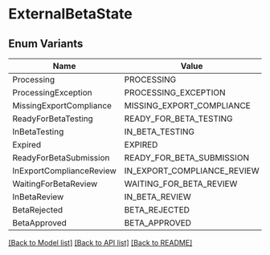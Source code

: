 # ExternalBetaState

## Enum Variants

| Name | Value |
|---- | -----|
| Processing | PROCESSING |
| ProcessingException | PROCESSING_EXCEPTION |
| MissingExportCompliance | MISSING_EXPORT_COMPLIANCE |
| ReadyForBetaTesting | READY_FOR_BETA_TESTING |
| InBetaTesting | IN_BETA_TESTING |
| Expired | EXPIRED |
| ReadyForBetaSubmission | READY_FOR_BETA_SUBMISSION |
| InExportComplianceReview | IN_EXPORT_COMPLIANCE_REVIEW |
| WaitingForBetaReview | WAITING_FOR_BETA_REVIEW |
| InBetaReview | IN_BETA_REVIEW |
| BetaRejected | BETA_REJECTED |
| BetaApproved | BETA_APPROVED |


[[Back to Model list]](../README.md#documentation-for-models) [[Back to API list]](../README.md#documentation-for-api-endpoints) [[Back to README]](../README.md)


